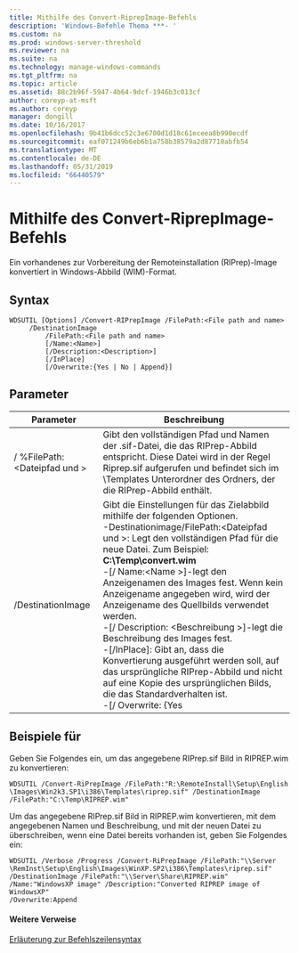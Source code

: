 ```yaml
---
title: Mithilfe des Convert-RiprepImage-Befehls
description: 'Windows-Befehle Thema ***- '
ms.custom: na
ms.prod: windows-server-threshold
ms.reviewer: na
ms.suite: na
ms.technology: manage-windows-commands
ms.tgt_pltfrm: na
ms.topic: article
ms.assetid: 88c2b96f-5947-4b64-9dcf-1946b3c013cf
author: coreyp-at-msft
ms.author: coreyp
manager: dongill
ms.date: 10/16/2017
ms.openlocfilehash: 9b41b6dcc52c3e6700d1d18c61eceea8b990ecdf
ms.sourcegitcommit: eaf071249b6eb6b1a758b38579a2d87710abfb54
ms.translationtype: MT
ms.contentlocale: de-DE
ms.lasthandoff: 05/31/2019
ms.locfileid: "66440579"
---
```

# <a name="using-the-convert-riprepimage-command"></a>Mithilfe des Convert-RiprepImage-Befehls



Ein vorhandenes zur Vorbereitung der Remoteinstallation (RIPrep)-Image konvertiert in Windows-Abbild (WIM)-Format.

## <a name="syntax"></a>Syntax

```
WDSUTIL [Options] /Convert-RIPrepImage /FilePath:<File path and name>
     /DestinationImage
         /FilePath:<File path and name>
         [/Name:<Name>]
         [/Description:<Description>]
         [/InPlace]
         [/Overwrite:{Yes | No | Append}]
```

## <a name="parameters"></a>Parameter

|            Parameter            |                                                                                                                                                                                                                                                                                                               Beschreibung                                                                                                                                                                                                                                                                                                                |
|---------------------------------|------------------------------------------------------------------------------------------------------------------------------------------------------------------------------------------------------------------------------------------------------------------------------------------------------------------------------------------------------------------------------------------------------------------------------------------------------------------------------------------------------------------------------------------------------------------------------------------------------------------------------------------|
| / %FilePath:\<Dateipfad und > |                                                                                                                                                                                                       Gibt den vollständigen Pfad und Namen der .sif-Datei, die das RIPrep-Abbild entspricht. Diese Datei wird in der Regel Riprep.sif aufgerufen und befindet sich im \Templates Unterordner des Ordners, der die RIPrep-Abbild enthält.                                                                                                                                                                                                       |
|        /DestinationImage        | Gibt die Einstellungen für das Zielabbild mithilfe der folgenden Optionen.</br>-Destinationimage/FilePath:\<Dateipfad und >: Legt den vollständigen Pfad für die neue Datei. Zum Beispiel: **C:\Temp\convert.wim**</br>-[/ Name:\<Name >]-legt den Anzeigenamen des Images fest. Wenn kein Anzeigename angegeben wird, wird der Anzeigename des Quellbilds verwendet werden.</br>-[/ Description: \<Beschreibung >]-legt die Beschreibung des Images fest.</br>-[/InPlace]: Gibt an, dass die Konvertierung ausgeführt werden soll, auf das ursprüngliche RIPrep-Abbild und nicht auf eine Kopie des ursprünglichen Bilds, die das Standardverhalten ist.</br>-[/ Overwrite: {Yes |

## <a name="BKMK_examples"></a>Beispiele für

Geben Sie Folgendes ein, um das angegebene RIPrep.sif Bild in RIPREP.wim zu konvertieren:
```
WDSUTIL /Convert-RiPrepImage /FilePath:"R:\RemoteInstall\Setup\English
\Images\Win2k3.SP1\i386\Templates\riprep.sif" /DestinationImage
/FilePath:"C:\Temp\RIPREP.wim"
```
Um das angegebene RIPrep.sif Bild in RIPREP.wim konvertieren, mit dem angegebenen Namen und Beschreibung, und mit der neuen Datei zu überschreiben, wenn eine Datei bereits vorhanden ist, geben Sie Folgendes ein:
```
WDSUTIL /Verbose /Progress /Convert-RiPrepImage /FilePath:"\\Server
\RemInst\Setup\English\Images\WinXP.SP2\i386\Templates\riprep.sif"
/DestinationImage /FilePath:"\\Server\Share\RIPREP.wim"
/Name:"WindowsXP image" /Description:"Converted RIPREP image of WindowsXP"
/Overwrite:Append
```

#### <a name="additional-references"></a>Weitere Verweise

[Erläuterung zur Befehlszeilensyntax](command-line-syntax-key.md)